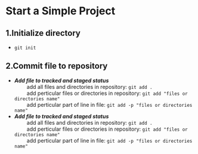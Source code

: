 Start a Simple Project
============

1.Initialize directory
--------
*   `git init`
   

2.Commit file to repository
--------
*   ***Add file to tracked and staged status*** <br>
&ensp; &ensp; &ensp; add all files and directories in repository: `git add .` <br>
&ensp; &ensp; &ensp; add perticular files or directories in repository: `git add "files or directories name"` <br>
&ensp; &ensp; &ensp; add perticular part of line in file: `git add -p "files or directories name"` <br>
*   ***Add file to tracked and staged status*** <br>
&ensp; &ensp; &ensp; add all files and directories in repository: `git add .` <br>
&ensp; &ensp; &ensp; add perticular files or directories in repository: `git add "files or directories name"` <br>
&ensp; &ensp; &ensp; add perticular part of line in file: `git add -p "files or directories name"` <br>
   
